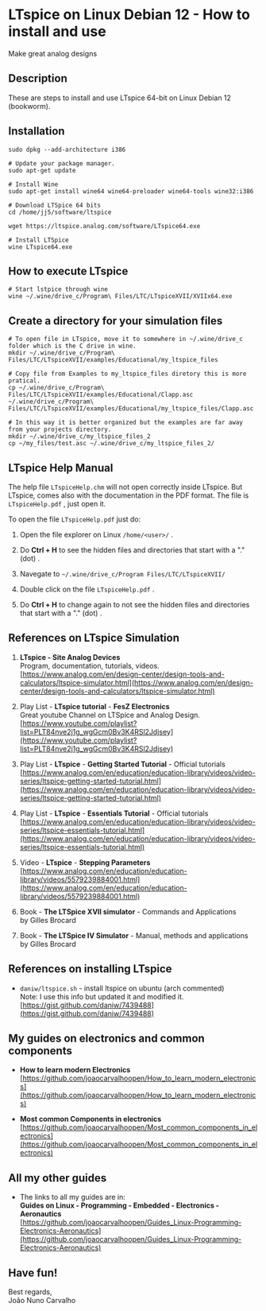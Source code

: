 # LTspice on Linux Debian 12 - How to install and use
Make great analog designs

## Description
These are steps to install and use LTspice 64-bit on Linux Debian 12 (bookworm).<br>

## Installation

```
sudo dpkg --add-architecture i386

# Update your package manager.
sudo apt-get update

# Install Wine
sudo apt-get install wine64 wine64-preloader wine64-tools wine32:i386

# Download LTSpice 64 bits
cd /home/jj5/software/ltspice

wget https://ltspice.analog.com/software/LTspice64.exe

# Install LTSpice
wine LTspice64.exe
```

## How to execute LTspice 

```
# Start lstpice through wine
wine ~/.wine/drive_c/Program\ Files/LTC/LTspiceXVII/XVIIx64.exe
```

## Create a directory for your simulation files

```
# To open file in LTspice, move it to somewhere in ~/.wine/drive_c folder which is the C drive in wine.
mkdir ~/.wine/drive_c/Program\ Files/LTC/LTspiceXVII/examples/Educational/my_ltspice_files

# Copy file from Examples to my_ltspice_files diretory this is more pratical.
cp ~/.wine/drive_c/Program\ Files/LTC/LTspiceXVII/examples/Educational/Clapp.asc ~/.wine/drive_c/Program\ Files/LTC/LTspiceXVII/examples/Educational/my_ltspice_files/Clapp.asc 

# In this way it is better organized but the examples are far away from your projects directory.
mkdir ~/.wine/drive_c/my_ltspice_files_2
cp ~/my_files/test.asc ~/.wine/drive_c/my_ltspice_files_2/
```

## LTspice Help Manual

The help file ```LTspiceHelp.chm``` will not open correctly inside LTspice. But LTspice, comes also with the documentation in the PDF format. The file is ```LTspiceHelp.pdf``` , just open it.

To open the file ```LTspiceHelp.pdf``` just do:

1. Open the file explorer on Linux ```/home/<user>/``` .

2. Do **Ctrl + H** to see the hidden files and directories that start with a "." (dot) .

3. Navegate to ```~/.wine/drive_c/Program Files/LTC/LTspiceXVII/```

4. Double click on the file ```LTspiceHelp.pdf``` .

5. Do **Ctrl + H** to change again to not see the hidden files and directories that start with a "." (dot) .


## References on LTspice Simulation

1. **LTspice - Site Analog Devices** <br>
   Program, documentation, tutorials, videos. <br>
   [https://www.analog.com/en/design-center/design-tools-and-calculators/ltspice-simulator.html](https://www.analog.com/en/design-center/design-tools-and-calculators/ltspice-simulator.html) 

2. Play List - **LTspice tutorial** - **FesZ Electronics** <br>
   Great youtube Channel on LTSpice and Analog Design. <br>
   [https://www.youtube.com/playlist?list=PLT84nve2j1g_wgGcm0Bv3K4RSl2Jdjsey](https://www.youtube.com/playlist?list=PLT84nve2j1g_wgGcm0Bv3K4RSl2Jdjsey)

3. Play List - **LTspice** - **Getting Started Tutorial** - Official tutorials <br>
   [https://www.analog.com/en/education/education-library/videos/video-series/ltspice-getting-started-tutorial.html](https://www.analog.com/en/education/education-library/videos/video-series/ltspice-getting-started-tutorial.html) 

4. Play List - **LTspice** - **Essentials Tutorial** - Official tutorials <br>
   [https://www.analog.com/en/education/education-library/videos/video-series/ltspice-essentials-tutorial.html](https://www.analog.com/en/education/education-library/videos/video-series/ltspice-essentials-tutorial.html)

5. Video - **LTspice** - **Stepping Parameters** <br>
   [https://www.analog.com/en/education/education-library/videos/5579239884001.html](https://www.analog.com/en/education/education-library/videos/5579239884001.html)

6. Book - **The LTSpice XVII simulator** - Commands and Applications <br>
   by Gilles Brocard <br>

7. Book - **The LTSpice IV Simulator** - Manual, methods and applications <br>
   by Gilles Brocard <br>


## References on installing LTspice

* ```daniw/ltspice.sh``` - install ltspice on ubuntu (arch commented) <br>
  Note: I use this info but updated it and modified it. <br>
  [https://gist.github.com/daniw/7439488](https://gist.github.com/daniw/7439488)


## My guides on electronics and common components

* **How to learn modern Electronics** <br>
  [https://github.com/joaocarvalhoopen/How_to_learn_modern_electronics](https://github.com/joaocarvalhoopen/How_to_learn_modern_electronics)

* **Most common Components in electronics** <br>
  [https://github.com/joaocarvalhoopen/Most_common_components_in_electronics](https://github.com/joaocarvalhoopen/Most_common_components_in_electronics)


## All my other guides

* The links to all my guides are in: <br>
  **Guides on Linux - Programming - Embedded - Electronics - Aeronautics** <br>
  [https://github.com/joaocarvalhoopen/Guides_Linux-Programming-Electronics-Aeronautics](https://github.com/joaocarvalhoopen/Guides_Linux-Programming-Electronics-Aeronautics)


## Have fun!
Best regards, <br>
João Nuno Carvalho <br>


